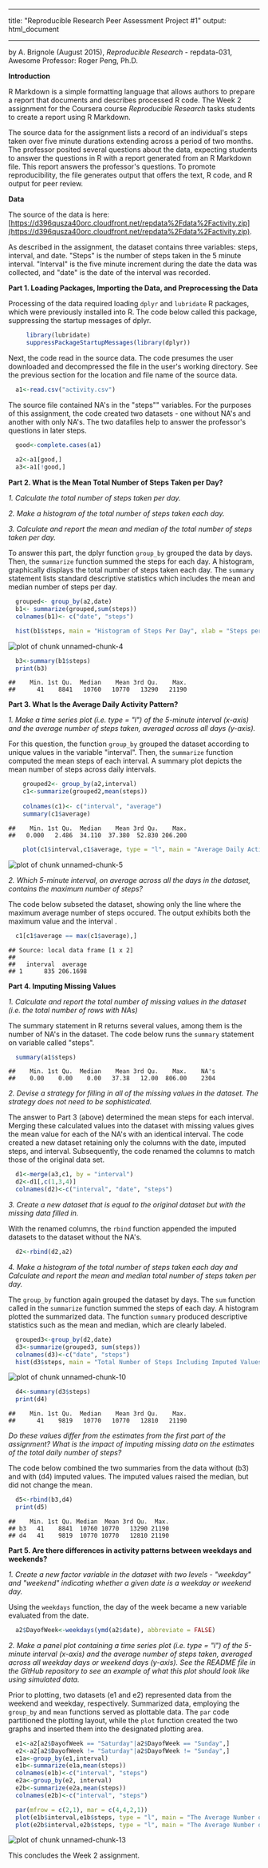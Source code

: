 
---
title: "Reproducible Research Peer Assessment Project #1"
output: html_document
   
---

by A. Brignole
(August 2015),
*Reproducible Research* - repdata-031,
Awesome Professor: Roger Peng, Ph.D.

**Introduction**

R Markdown is a simple formatting language that allows authors to prepare a report that documents and describes processed R code. The Week 2 assignment for the Coursera course *Reproducible Research* tasks students to create a report using R Markdown. 

The source data for the assignment lists a record of an individual's steps taken over five minute durations extending across a period of two months. The professor posited several questions about the data, expecting students to answer the questions in R with a report generated from an R Markdown file. This report answers the professor's questions. To promote reproducibility, the file generates output that offers the text, R code, and R output for peer review.


**Data**

The source of the data is here: 
[https://d396qusza40orc.cloudfront.net/repdata%2Fdata%2Factivity.zip](https://d396qusza40orc.cloudfront.net/repdata%2Fdata%2Factivity.zip). 

As described in the assignment, the dataset contains three variables: steps, interval, and date.  "Steps" is the number of steps taken in the 5 minute interval. "Interval" is the five minute increment during the date the data was collected, and "date" is the date of the interval was recorded.


**Part 1. Loading Packages, Importing the Data, and Preprocessing the Data**

Processing of the data required loading `dplyr` and `lubridate` R packages, which were previously installed into R. The code below called this package, suppressing the startup messages of dplyr.


```r
     library(lubridate)     
     suppressPackageStartupMessages(library(dplyr))
```


Next, the code read in the source data. The code presumes the user downloaded and decompressed the file in the user's working directory. See the previous section for the location and file name of the source data.


```r
  a1<-read.csv("activity.csv")
```

The source file contained NA's in the "steps"" variables.  For the purposes of this assignment, the code created two datasets - one without NA's and another with only NA's.  The two datafiles help to answer the professor's questions in later steps.


```r
  good<-complete.cases(a1)
  
  a2<-a1[good,]
  a3<-a1[!good,]
```

**Part 2. What is the Mean Total Number of Steps Taken per Day?**

*1. Calculate the total number of steps taken per day.*

*2. Make a histogram of the total number of steps taken each day.*

*3. Calculate and report the mean and median of the total number of steps taken per day.*

To answer this part, the dplyr function `group_by` grouped the data by days.  Then, the `summarize` function summed the steps for each day. A histogram, graphically displays the total number of steps taken each day. The `summary` statement lists standard descriptive statistics which includes the mean and median number of steps per day.  


```r
  grouped<- group_by(a2,date)
  b1<- summarize(grouped,sum(steps))
  colnames(b1)<- c("date", "steps")

  hist(b1$steps, main = "Histogram of Steps Per Day", xlab = "Steps per Day")
```

![plot of chunk unnamed-chunk-4](figure/unnamed-chunk-4-1.png) 

```r
  b3<-summary(b1$steps)
  print(b3)
```

```
##    Min. 1st Qu.  Median    Mean 3rd Qu.    Max. 
##      41    8841   10760   10770   13290   21190
```

**Part 3. What Is the Average Daily Activity Pattern?**

*1. Make a time series plot (i.e. type = "l") of the 5-minute interval (x-axis) and the average number of steps taken, averaged across all days (y-axis).*

For this question, the function `group_by` grouped the dataset according to unique values in the variable "interval".  Then, the `summarize` function computed the mean steps of each interval. A summary plot depicts the mean number of steps across daily intervals.


```r
    grouped2<- group_by(a2,interval)
    c1<-summarize(grouped2,mean(steps))
    
    colnames(c1)<- c("interval", "average")
    summary(c1$average)
```

```
##    Min. 1st Qu.  Median    Mean 3rd Qu.    Max. 
##   0.000   2.486  34.110  37.380  52.830 206.200
```

```r
    plot(c1$interval,c1$average, type = "l", main = "Average Daily Activity Pattern", xlab = "Time", ylab = "Average Steps")
```

![plot of chunk unnamed-chunk-5](figure/unnamed-chunk-5-1.png) 

*2. Which 5-minute interval, on average across all the days in the dataset, contains the maximum number of steps?*

The code below subseted the dataset, showing only the line where the maximum average number of steps occured.  The output exhibits both the maximum value and the interval .


```r
  c1[c1$average == max(c1$average),]
```

```
## Source: local data frame [1 x 2]
## 
##   interval  average
## 1      835 206.1698
```

**Part 4. Imputing Missing Values**

*1. Calculate and report the total number of missing values in the dataset (i.e. the total number of rows with NAs)*

The summary statement in R returns several values, among them is the number of NA's in the dataset.  The code below runs the `summary` statement on variable called "steps".


```r
  summary(a1$steps)
```

```
##    Min. 1st Qu.  Median    Mean 3rd Qu.    Max.    NA's 
##    0.00    0.00    0.00   37.38   12.00  806.00    2304
```

*2. Devise a strategy for filling in all of the missing values in the dataset. The strategy does not need to be sophisticated.*

The answer to Part 3 (above) determined the mean steps for each interval. Merging these calculated values into the dataset with missing values gives the mean value for each of the NA's with an identical interval. The code created a new dataset retaining only the columns with the date, imputed steps, and interval. Subsequently, the code renamed the columns to match those of the original data set. 


```r
  d1<-merge(a3,c1, by = "interval")
  d2<-d1[,c(1,3,4)]
  colnames(d2)<-c("interval", "date", "steps")
```

*3. Create a new dataset that is equal to the original dataset but with the missing data filled in.*

With the renamed columns, the `rbind` function appended the imputed datasets to the dataset without the NA's.


```r
  d2<-rbind(d2,a2)
```

*4. Make a histogram of the total number of steps taken each day and Calculate and report the mean and median total number of steps taken per day.*

The `group_by` function again grouped the dataset by days. The `sum` function called in the `summarize` function summed the steps of each day. A histogram plotted the summarized data. The function `summary` produced descriptive statistics such as the mean and median, which are clearly labeled.


```r
  grouped3<-group_by(d2,date)
  d3<-summarize(grouped3, sum(steps))
  colnames(d3)<-c("date", "steps")
  hist(d3$steps, main = "Total Number of Steps Including Imputed Values", xlab = "Total Number of Steps")
```

![plot of chunk unnamed-chunk-10](figure/unnamed-chunk-10-1.png) 

```r
  d4<-summary(d3$steps)
  print(d4)
```

```
##    Min. 1st Qu.  Median    Mean 3rd Qu.    Max. 
##      41    9819   10770   10770   12810   21190
```

*Do these values differ from the estimates from the first part of the assignment? What is the impact of imputing missing data on the estimates of the total daily number of steps?*

The code below combined the two summaries from the data without (b3) and with (d4) imputed values.  The imputed values raised the median, but did not change the mean.



```r
  d5<-rbind(b3,d4)
  print(d5)
```

```
##    Min. 1st Qu. Median  Mean 3rd Qu.  Max.
## b3   41    8841  10760 10770   13290 21190
## d4   41    9819  10770 10770   12810 21190
```

**Part 5.  Are there differences in activity patterns between weekdays and weekends?**

*1. Create a new factor variable in the dataset with two levels - "weekday" and "weekend" indicating whether a given date is a weekday or weekend day.*

Using the `weekdays` function, the day of the week became a new variable evaluated from the date.


```r
  a2$DayofWeek<-weekdays(ymd(a2$date), abbreviate = FALSE)
```

*2. Make a panel plot containing a time series plot (i.e. type = "l") of the 5-minute interval (x-axis) and the average number of steps taken, averaged across all weekday days or weekend days (y-axis). See the README file in the GitHub repository to see an example of what this plot should look like using simulated data.*

Prior to plotting, two datasets (e1 and e2) represented data from the weekend and weekday, respectively. Summarized data, employing the `group_by` and `mean` functions served as plottable data. The `par` code partitioned the plotting layout, while the `plot` function created the two graphs and inserted them into the designated plotting area.


```r
  e1<-a2[a2$DayofWeek == "Saturday"|a2$DayofWeek == "Sunday",]
  e2<-a2[a2$DayofWeek != "Saturday"|a2$DayofWeek != "Sunday",]
  e1a<-group_by(e1,interval)
  e1b<-summarize(e1a,mean(steps))
  colnames(e1b)<-c("interval", "steps")
  e2a<-group_by(e2, interval)
  e2b<-summarize(e2a,mean(steps))
  colnames(e2b)<-c("interval", "steps")

  par(mfrow = c(2,1), mar = c(4,4,2,1))
  plot(e1b$interval,e1b$steps, type = "l", main = "The Average Number of Steps on Weekends", xlab = "Interval", ylab = "Mean Steps")
  plot(e2b$interval,e2b$steps, type = "l", main = "The Average Number of Steps on Weekdays", xlab = "Interval", ylab = "Mean Steps")
```

![plot of chunk unnamed-chunk-13](figure/unnamed-chunk-13-1.png) 

This concludes the Week 2 assignment.
